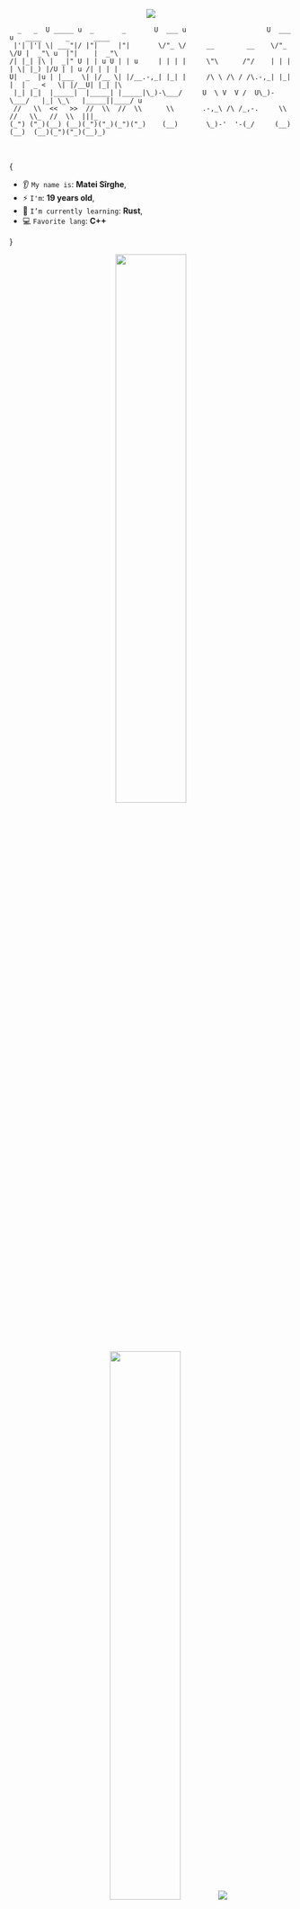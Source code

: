 <p align="center">
    <img src="https://komarev.com/ghpvc/?username=Mach3tryhard&color=000000"/>
</p>

```plaintext
  _   _  U _____ u  _       _       U  ___ u                    U  ___ u   ____      _      ____    
 |'| |'| \| ___"|/ |"|     |"|       \/"_ \/     __        __    \/"_ \/U |  _"\ u  |"|    |  _"\   
/| |_| |\ |  _|" U | | u U | | u     | | | |     \"\      /"/    | | | | \| |_) |/U | | u /| | | |  
U|  _  |u | |___  \| |/__ \| |/__.-,_| |_| |     /\ \ /\ / /\.-,_| |_| |  |  _ <   \| |/__U| |_| |\ 
 |_| |_|  |_____|  |_____| |_____|\_)-\___/     U  \ V  V /  U\_)-\___/   |_| \_\   |_____||____/ u 
 //   \\  <<   >>  //  \\  //  \\      \\       .-,_\ /\ /_,-.     \\     //   \\_  //  \\  |||_    
(_") ("_)(__) (__)(_")("_)(_")("_)    (__)       \_)-'  '-(_/     (__)   (__)  (__)(_")("_)(__)_)
```

<br/>

{  

* 👂 `My name is`: **Matei Sîrghe**,
* ⚡ `I'm`: **19 years old**,
* 🌱 `I’m currently learning`: **Rust**,
* 💻 `Favorite lang`: **C++**  

}
<br/>

<p align="center">
  <img height="50%" width="auto" src ="https://github-readme-stats.vercel.app/api?username=Mach3tryhard&show_icons=true&count_private=true&theme=material-palenight&hide_border=true&hide=issues,contribs&bg_color=00000000">
  <img height="50%" width="auto" src ="https://github-readme-stats.vercel.app/api/top-langs/?username=Mach3tryhard&layout=compact&hide_border=true&theme=material-palenight&bg_color=00000000&langs_count=6&hide=jupyter%20notebook,tex,css,php&exclude_repo=Pacman-AI">
  <img src ="https://github-readme-streak-stats.herokuapp.com?user=Mach3tryhard&theme=material-palenight&hide_border=true&background=FFFFFF00">
</p>

<p align="center">
    <img src="https://github-profile-trophy.vercel.app/?username=Mach3tryhard"/>
</p>

<br/>

<h4 align="center">Programming languages (and html)</h4>

<p align="center">
<a href="https://github.com/search?q=user%3ASammwyy1+language%3Abash"><img alt="Bash" src="https://img.shields.io/badge/Bash-121011.svg?logo=gnu-bash&logoColor=white"></a>
<a href="https://github.com/search?q=user%3ASammwyy1+language%3Acsharp"><img alt="C" src="https://img.shields.io/badge/C-00599C?logo=c&logoColor=white"></a>
<a href="https://github.com/search?q=user%3ASammwyy1+language%3Acsharp"><img alt="C#" src="https://custom-icon-badges.demolab.com/badge/C%23-68217A.svg?logo=cs2&logoColor=white"></a>
<a href="https://github.com/search?q=user%3ASammwyy1+language%3Acsharp"><img alt="C++" src="https://img.shields.io/badge/C++-%2300599C.svg?logo=c%2B%2B&logoColor=white"></a>
<a href="https://github.com/search?q=user%3ASammwyy1+language%3Acss"><img alt="CSS" src="https://img.shields.io/badge/CSS-1572B6.svg?logo=css3&logoColor=white"></a>
<a href="https://github.com/search?q=user%3ASammwyy1+language%3Ahtml"><img alt="HTML" src="https://img.shields.io/badge/HTML-E34F26.svg?logo=html5&logoColor=white"></a>
<a href="https://github.com/search?q=user%3ASammwyy1+language%3Ajavascript"><img alt="JavaScript" src="https://img.shields.io/badge/JavaScript-F7DF1E.svg?logo=javascript&logoColor=black"></a>
<a href="https://github.com/search?q=user%3ASammwyy1+language%3Amarkdown"><img alt="Markdown" src="https://img.shields.io/badge/Markdown-000000.svg?logo=markdown&logoColor=white"></a>
<a href="https://github.com/search?q=user%3ASammwyy1+language%3Apython"><img alt="Python" src="https://img.shields.io/badge/Python-14354C.svg?logo=python&logoColor=white"></a>
<a href="https://github.com/search?q=user%3ASammwyy1+language%3Arust"><img alt="Rust" src="https://img.shields.io/badge/Rust-000000.svg?logo=rust&logoColor=white"></a>
<a href="https://github.com/search?q=user%3ASammwyy1+language%3Asql"><img alt="SQL" src="https://custom-icon-badges.demolab.com/badge/SQL-025E8C.svg?logo=database&logoColor=white"></a>
</p>

<h4 align="center">Frameworks and Libraries</h4>

<p align="center">
<a href="#"><img alt="Express.js" src="https://img.shields.io/badge/Express-404d59.svg?logo=express&logoColor=white"></a>
<a href="#"><img alt="Docker" src="https://img.shields.io/badge/Docker-2496ED?logo=docker&logoColor=fff"></a>
<a href="#"><img alt="Node.js" src="https://img.shields.io/badge/Node.js-6DA55F?logo=node.js&logoColor=white"></a>
<a href="#"><img alt="Tailwind" src="https://img.shields.io/badge/Tailwind%20CSS-%2338B2AC.svg?logo=tailwind-css&logoColor=white">
<a href="#"><img alt="Three.js" src="https://img.shields.io/badge/Three.js-000?logo=threedotjs&logoColor=fff">
</p>

<h4 align="center">Game Engines</h4>

<p align="center">
<a href="#"><img alt="Unity" src="https://img.shields.io/badge/Unity-000000.svg?logo=unity&logoColor=white"></a>
<a href="#"><img alt="Godot" src="https://img.shields.io/badge/Godot-%23FFFFFF.svg?logo=godot-engine"></a>
</p>


<h4 align="center">Software</h4>

<p align="center">
<a href="#"><img alt="Arch" src="https://img.shields.io/badge/-Arch%20Linux-grey?logo=archlinux"></a>
<a href="#"><img alt="Ubuntu" src="https://img.shields.io/badge/Ubuntu-E95420.svg?logo=ubuntu&logoColor=white"></a>
<a href="#"><img alt="Git" src="https://img.shields.io/badge/Git-F05033.svg?logo=git&logoColor=white"></a>
<a href="#"><img alt="OBS Studio" src="https://img.shields.io/badge/-OBS-302E31?logo=obs-studio&logoColor=white"></a>
<a href="#"><img alt="Visual Studio Code" src="https://img.shields.io/badge/Visual%20Studio%20Code-0078d7.svg?logo=visual-studio-code&logoColor=white"></a>
<a href="#"><img alt="Intellij Idea" src="https://img.shields.io/badge/IntelliJIDEA-000000.svg?logo=intellij-idea&logoColor=white"></a>
<a href="#"><img alt="Krita" src="https://img.shields.io/badge/Krita-203759?logo=krita&logoColor=EEF37B"></a>
</p>

<h4 align="center">Cloud and Providers</h4>

<p align="center">
<a href="#"><img alt="GitHub Pages" src="https://img.shields.io/badge/GitHub%20Pages-327FC7.svg?logo=github&logoColor=white"></a>
<a href="#"><img alt="MySQL" src="https://img.shields.io/badge/MySQL-00f.svg?logo=mysql&logoColor=white"></a>
</p>

<br/>

<h2 align="center">Pinned Repositories</h2>
<p align="center">Take a look at my repositories.</p>

